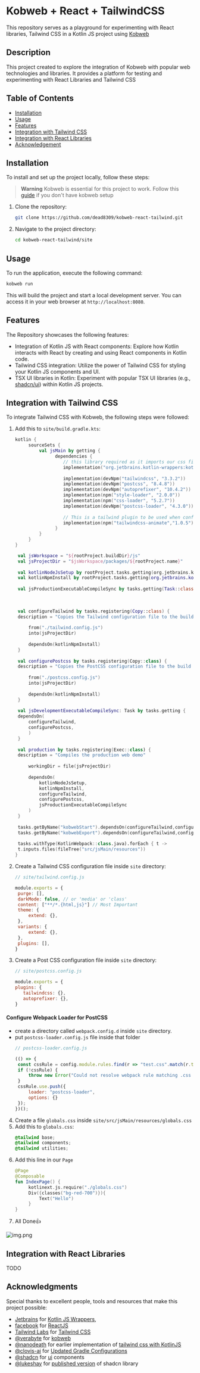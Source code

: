 # Kobweb + React + TailwindCSS

This repository serves as a playground for experimenting with React libraries, Tailwind CSS in a Kotlin JS project
using [Kobweb](https://kobweb.varabyte.com/)

## Description

This project created to explore the integration of Kobweb with popular web technologies and libraries. It provides a
platform for testing and experimenting with React Libraries and Tailwind CSS

## Table of Contents

- [Installation](#installation)
- [Usage](#usage)
- [Features](#features)
- [Integration with Tailwind CSS](#integration-with-tailwind-css)
- [Integration with React Libraries](#integration-with-react-libraries)
- [Acknowledgement](#acknowledgments)

## Installation

To install and set up the project locally, follow these steps:

> **Warning**
> Kobweb is essential for this project to work. Follow
> this [guide](https://github.com/varabyte/kobweb#install-the-kobweb-binary) if you don't have kobweb setup

1. Clone the repository:

   ```bash
   git clone https://github.com/dead8309/kobweb-react-tailwind.git
   ```

2. Navigate to the project directory:

   ```bash
   cd kobweb-react-tailwind/site
   ```

## Usage

To run the application, execute the following command:

```bash
kobweb run
```

This will build the project and start a local development server. You can access it in your web browser
at `http://localhost:8080`.

## Features

The Repository showcases the following features:

- Integration of Kotlin JS with React components: Explore how Kotlin interacts with React by creating and using React
  components in Kotlin code.
- Tailwind CSS integration: Utilize the power of Tailwind CSS for styling your Kotlin JS components and UI.
- TSX UI libraries in Kotlin: Experiment with popular TSX UI libraries (e.g., [shadcn/ui](https://ui.shadcn.com/))
  within Kotlin JS projects.

## Integration with Tailwind CSS

To integrate Tailwind CSS with Kobweb, the following steps were followed:

1. Add this to `site/build.gradle.kts`:

   ```kotlin
   kotlin {
        sourceSets {
            val jsMain by getting {
                  dependencies {
                     // this library required as it imports our css file in our kotlin file
                     implementation("org.jetbrains.kotlin-wrappers:kotlin-extensions:1.0.1-pre.256-kotlin-1.5.31")
         
                     implementation(devNpm("tailwindcss", "3.3.2")) 
                     implementation(devNpm("postcss", "8.4.8"))
                     implementation(devNpm("autoprefixer", "10.4.2"))
                     implementation(npm("style-loader", "2.0.0"))
                     implementation(npm("css-loader", "5.2.7"))
                     implementation(devNpm("postcss-loader", "4.3.0"))
         
                     // This is a tailwind plugin to be used when configuring shadcn 
                     implementation(npm("tailwindcss-animate","1.0.5"))
                  }
            }
        }
   }

    val jsWorkspace = "${rootProject.buildDir}/js"
    val jsProjectDir = "$jsWorkspace/packages/${rootProject.name}"
    
    val kotlinNodeJsSetup by rootProject.tasks.getting(org.jetbrains.kotlin.gradle.targets.js.nodejs.NodeJsSetupTask::class)
    val kotlinNpmInstall by rootProject.tasks.getting(org.jetbrains.kotlin.gradle.targets.js.npm.tasks.KotlinNpmInstallTask::class)
    
    val jsProductionExecutableCompileSync by tasks.getting(Task::class)
    
    
    
    val configureTailwind by tasks.registering(Copy::class) {
    description = "Copies the Tailwind configuration file to the build directory"
    
        from("./tailwind.config.js")
        into(jsProjectDir)
    
        dependsOn(kotlinNpmInstall)
    }
    
    val configurePostcss by tasks.registering(Copy::class) {
    description = "Copies the PostCSS configuration file to the build directory"
    
        from("./postcss.config.js")
        into(jsProjectDir)
    
        dependsOn(kotlinNpmInstall)
    }
    
    val jsDevelopmentExecutableCompileSync: Task by tasks.getting {
    dependsOn(
        configureTailwind,
        configurePostcss,
        )
    }
    
    val production by tasks.registering(Exec::class) {
    description = "Compiles the production web demo"
    
        workingDir = file(jsProjectDir)
    
        dependsOn(
            kotlinNodeJsSetup,
            kotlinNpmInstall,
            configureTailwind,
            configurePostcss,
            jsProductionExecutableCompileSync
        )
    }
    
    tasks.getByName("kobwebStart").dependsOn(configureTailwind,configurePostcss)
    tasks.getByName("kobwebExport").dependsOn(configureTailwind,configurePostcss)
    
    tasks.withType(KotlinWebpack::class.java).forEach { t ->
    t.inputs.files(fileTree("src/jsMain/resources"))
   }


   ```

2. Create a Tailwind CSS configuration file inside `site` directory:
   ```javascript
   // site/tailwind.config.js
   
   module.exports = {
    purge: [],
    darkMode: false, // or 'media' or 'class'
    content: ["**/*.{html,js}"] // Most Important 
    theme: {
        extend: {},
    },
    variants: {
        extend: {},
    },
    plugins: [],
   }
   ```

3. Create a Post CSS configuration file inside `site` directory:
   ```javascript
   // site/postcss.config.js
   
   module.exports = {
   plugins: {
      tailwindcss: {},
      autoprefixer: {},
   }
   ```

#### Configure Webpack Loader for PostCSS

* create a directory called `webpack.config.d` inside `site` directory.
* put `postcss-loader.config.js` file inside that folder
   ```javascript
  // postcss-loader.config.js
  
  (() => {
    const cssRule = config.module.rules.find(r => "test.css".match(r.test));
    if (!cssRule) {
        throw new Error("Could not resolve webpack rule matching .css files, did you forget to enable css support?");
    }
    cssRule.use.push({
        loader: "postcss-loader",
        options: {}
    });
  })();
   ```

4. Create a file `globals.css` inside `site/src/jsMain/resources/globals.css`
5. Add this to `globals.css`:
   ```css
   @tailwind base;
   @tailwind components;
   @tailwind utilities;
   ``` 
6. Add this line in our `Page`
   ```kotlin
   @Page
   @Composable
   fun IndexPage() {
        kotlinext.js.require("./globals.css")
        Div({classes("bg-red-700")}){    
            Text("Hello")
        }
   }
   ```
7. All Done👍
 
![img.png](metadata/tailwind_tutorial.png)

## Integration with React Libraries

TODO

## Acknowledgments

Special thanks to excellent people, tools and
resources that make this project possible:

* [Jetbrains](https://github.com/JetBrains) for [Kotlin JS Wrappers](https://github.com/JetBrains/kotlin-wrappers), 
* [facebook](https://github.com/facebook) for [ReactJS](https://github.com/facebook/react)
* [Tailwind Labs](https://github.com/tailwindlabs) for [Tailwind CSS](https://github.com/tailwindlabs/tailwindcss)
* [@verabyte](https://github.com/varabyte/kobweb) for [kobweb](https://github.com/varabyte/kobweb)
* [@nanodeath](https://github.com/nanodeath) for earlier implementation of [tailwind css with KotlinJS](https://github.com/nanodeath/kotlinjs-tailwindcss)
* [@clovis-ai](https://gitlab.com/clovis-ai) for [Updated Gradle Configurations](https://gitlab.com/opensavvy/decouple/-/blob/16bb282309daba3a9b364a53518bc4a6e5f74128/demos/demo-web/build.gradle.kts)
* [@shadcn](https://github.com/shadcn) for [ui](https://github.com/shadcn/ui) components
* [@lukeshay](https://github.com/lukeshay) for [published version](https://github.com/lukeshay/ui) of shadcn library